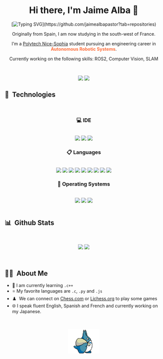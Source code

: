 <!-- COLOR PALETTE: https://colorhunt.co/palette/155263ff6f3cff9a3cffc93c
Background: 155263
Icons: FF6F3C
Icons: FF9A3C
Title: FFC93C
Text: e6eef0
-->

<h1 align="center"> Hi there, I'm Jaime Alba 👋</h1>

<!--- animated text, to copy, just replace the lines with your choice or visit https://readme-typing-svg.herokuapp.com --->

<div align="center">

[![Typing SVG](https://readme-typing-svg.herokuapp.com?size=32&duration=3000&color=FF6F3C&center=true&width=500&lines=Robotics;Autonomous+systems;Localization+and+mapping;Control+systems;)](https://github.com/jaimealbapastor?tab=repositories)

<p>Originally from Spain, I am now studying in the south-west of France.</p>  
<p>I'm a <a href="https://polytech.univ-cotedazur.fr/">Polytech Nice-Sophia</a> student pursuing an engineering career in <b style="color:#FF6F3C">Autonomous Robotic Systems</b>.</p>
<p>Currently working on the following skills: ROS2, Computer Vision, SLAM</p>

<br/>

<!-- https://github.com/durgeshsamariya/awesome-github-profile-readme-templates/blob/master/AVS1508.md -->
<p>
<a href="https://www.linkedin.com/in/jaime-alba-7848121b5/"><img src="https://img.shields.io/badge/-Jaime%20Alba-0077B5?style=flat&logo=Linkedin&logoColor=white"/></a>
<a href="mailto:jalbapastor@gmail.com"><img src="https://img.shields.io/badge/-jalbapastor@gmail.com-D14836?style=flat&logo=Gmail&logoColor=white"/></a>
</p>

</div>

## 🔬 &nbsp;Technologies

<br/>
<!-- https://github.com/Ileriayo/markdown-badges -->


<div align="center">

<h3>💻 IDE</h3>
<br/>

<img src="https://img.shields.io/badge/Visual%20Studio%20Code-0078d7.svg?style=for-the-badge&logo=visual-studio-code&logoColor=white" height=25/>
<img src="https://img.shields.io/badge/sublime_text-%23575757.svg?style=for-the-badge&logo=sublime-text&logoColor=important" height=25/>
<img src="https://img.shields.io/badge/NetBeans IDE-1B6AC6.svg?style=for-the-badge&logo=apache-netbeans-ide&logoColor=white" height=25/>


<br/>
<h3>📋 Languages</h3>
<br/>

<img src="https://img.shields.io/badge/python-3670A0?style=for-the-badge&logo=python&logoColor=ffdd54" height=25/>
<img src="https://img.shields.io/badge/java-%23ED8B00.svg?style=for-the-badge&logo=java&logoColor=white" height=25/>
<img src="https://img.shields.io/badge/c-%2300599C.svg?style=for-the-badge&logo=c&logoColor=white" height=25/>
<img src="https://img.shields.io/badge/c++-%2300599C.svg?style=for-the-badge&logo=c%2B%2B&logoColor=white" height=25/>
<img src="https://img.shields.io/badge/javascript-%23323330.svg?style=for-the-badge&logo=javascript&logoColor=%23F7DF1E" height=25/>

<img src="https://img.shields.io/badge/php-%23777BB4.svg?style=for-the-badge&logo=php&logoColor=white" height=25/>
<img src="https://img.shields.io/badge/html-%23E34F26.svg?style=for-the-badge&logo=html5&logoColor=white" height=25/>
<img src="https://img.shields.io/badge/css-%231572B6.svg?style=for-the-badge&logo=css3&logoColor=white" height=25/>
<img src="https://img.shields.io/badge/markdown-%23000000.svg?style=for-the-badge&logo=markdown&logoColor=white" height=25/>


<br/>
<h3>💾 Operating Systems</h3>
<br/>

<img src="https://img.shields.io/badge/Windows-0078D6?style=for-the-badge&logo=windows&logoColor=white" height=25/>
<img src="https://img.shields.io/badge/Ubuntu-E95420?style=for-the-badge&logo=ubuntu&logoColor=white" height=25/>
<img src="https://img.shields.io/badge/Android-3DDC84?style=for-the-badge&logo=android&logoColor=white" height=25/>
</div>

<br/>

## 📊 &nbsp;Github Stats

<br/>
<p align="center">
<img width="42%" src="https://github-readme-stats.vercel.app/api/top-langs/?username=jaimealbapastor&layout=compact&langs_count=6&bg_color=155263&title_color=FFC93C&text_color=e6eef0&hide_border=true" />
<img width="49.5%" src="https://github-readme-stats.vercel.app/api?username=jaimealbapastor&show_icons=true&bg_color=155263&title_color=FFC93C&text_color=e6eef0&icon_color=FF9A3C&hide_border=true" />
</p>
<br/>

## 👨‍🎓 &nbsp;About Me

- 🏫&nbsp;I am currently learning `.c++`
- ⭐&nbsp;My favorite languages are `.c`, `.py` and `.js`
- ♟️&nbsp; We can connect on [Chess.com](https://www.chess.com/member/Surfer732) or [Lichess.org](https://lichess.org/@/Jaime_AP) to play some games
- 🌐&nbsp;I speak fluent English, Spanish and French and currently working on my Japanese.

<br/>
<br/>

<div align="center">
<img src="images/totoro.gif" width="100">
</div>
